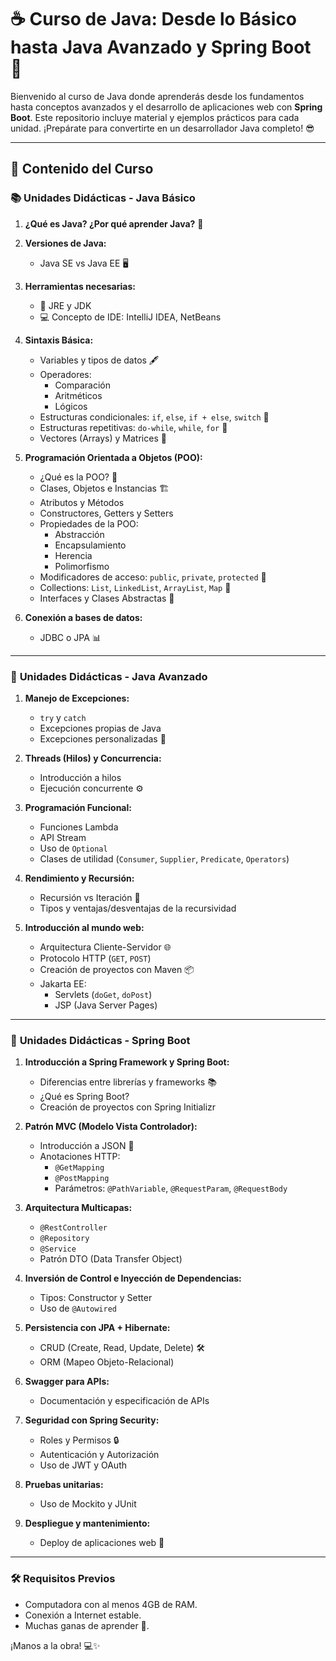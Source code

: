 # ☕ Curso de Java: Desde lo Básico hasta Java Avanzado y Spring Boot 🚀

Bienvenido al curso de Java donde aprenderás desde los fundamentos hasta conceptos avanzados y el desarrollo de aplicaciones web con **Spring Boot**. Este repositorio incluye material y ejemplos prácticos para cada unidad. ¡Prepárate para convertirte en un desarrollador Java completo! 😎

---

## 📝 Contenido del Curso

### 📚 **Unidades Didácticas - Java Básico**
1. **¿Qué es Java? ¿Por qué aprender Java?** 🧐
2. **Versiones de Java:**
    - Java SE vs Java EE 🖥️
3. **Herramientas necesarias:**
    - 🔧 JRE y JDK
    - 💻 Concepto de IDE: IntelliJ IDEA, NetBeans
4. **Sintaxis Básica:**
    - Variables y tipos de datos 🖋️
    - Operadores:
        - Comparación
        - Aritméticos
        - Lógicos
    - Estructuras condicionales: `if`, `else`, `if + else`, `switch` 🔄
    - Estructuras repetitivas: `do-while`, `while`, `for` 🔁
    - Vectores (Arrays) y Matrices 🧮

5. **Programación Orientada a Objetos (POO):**
    - ¿Qué es la POO? 🤔
    - Clases, Objetos e Instancias 🏗️
    - Atributos y Métodos
    - Constructores, Getters y Setters
    - Propiedades de la POO:
        - Abstracción
        - Encapsulamiento
        - Herencia
        - Polimorfismo
    - Modificadores de acceso: `public`, `private`, `protected` 🔐
    - Collections: `List`, `LinkedList`, `ArrayList`, `Map` 📂
    - Interfaces y Clases Abstractas 🔄

6. **Conexión a bases de datos:**
    - JDBC o JPA 📊

---

### 📘 **Unidades Didácticas - Java Avanzado**
1. **Manejo de Excepciones:**
    - `try` y `catch`
    - Excepciones propias de Java
    - Excepciones personalizadas 🔧

2. **Threads (Hilos) y Concurrencia:**
    - Introducción a hilos
    - Ejecución concurrente ⚙️

3. **Programación Funcional:**
    - Funciones Lambda
    - API Stream
    - Uso de `Optional`
    - Clases de utilidad (`Consumer`, `Supplier`, `Predicate`, `Operators`)

4. **Rendimiento y Recursión:**
    - Recursión vs Iteración 🔄
    - Tipos y ventajas/desventajas de la recursividad

5. **Introducción al mundo web:**
    - Arquitectura Cliente-Servidor 🌐
    - Protocolo HTTP (`GET`, `POST`)
    - Creación de proyectos con Maven 📦
    - Jakarta EE:
        - Servlets (`doGet`, `doPost`)
        - JSP (Java Server Pages)

---

### 🌱 **Unidades Didácticas - Spring Boot**
1. **Introducción a Spring Framework y Spring Boot:**
    - Diferencias entre librerías y frameworks 📚
    - ¿Qué es Spring Boot?
    - Creación de proyectos con Spring Initializr

2. **Patrón MVC (Modelo Vista Controlador):**
    - Introducción a JSON 📄
    - Anotaciones HTTP:
        - `@GetMapping`
        - `@PostMapping`
        - Parámetros: `@PathVariable`, `@RequestParam`, `@RequestBody`

3. **Arquitectura Multicapas:**
    - `@RestController`
    - `@Repository`
    - `@Service`
    - Patrón DTO (Data Transfer Object)

4. **Inversión de Control e Inyección de Dependencias:**
    - Tipos: Constructor y Setter
    - Uso de `@Autowired`

5. **Persistencia con JPA + Hibernate:**
    - CRUD (Create, Read, Update, Delete) 🛠️
    - ORM (Mapeo Objeto-Relacional)

6. **Swagger para APIs:**
    - Documentación y especificación de APIs

7. **Seguridad con Spring Security:**
    - Roles y Permisos 🔒
    - Autenticación y Autorización
    - Uso de JWT y OAuth

8. **Pruebas unitarias:**
    - Uso de Mockito y JUnit

9. **Despliegue y mantenimiento:**
    - Deploy de aplicaciones web 🚀

---

### 🛠️ **Requisitos Previos**
- Computadora con al menos 4GB de RAM.
- Conexión a Internet estable.
- Muchas ganas de aprender 💪.

¡Manos a la obra! 💻✨
